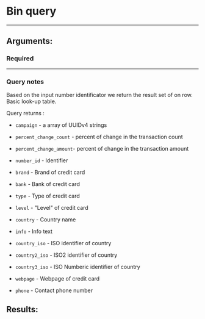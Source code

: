 # Bin query

____

## Arguments:

### Required

---
### Query notes

Based on the input number identificator we return the result set of on row.
Basic look-up table.

Query returns  :
* `campaign` -  a array of UUIDv4 strings
* `percent_change_count` - percent of change in the transaction count
* `percent_change_amount`- percent of change in the transaction amount

* `number_id` - Identifier
* `brand` - Brand of credit card
* `bank` - Bank of credit card
* `type` - Type of credit card
* `level` - "Level" of credit card        
* `country` - Country name      
* `info` - Info text          
* `country_iso` - ISO identifier of country  
* `country2_iso`  - ISO2 identifier of country  
* `country3_iso`  - ISO Numberic identifier of country  
* `webpage` - Webpage of credit card     
* `phone` - Contact phone number        

## Results:

```
```
